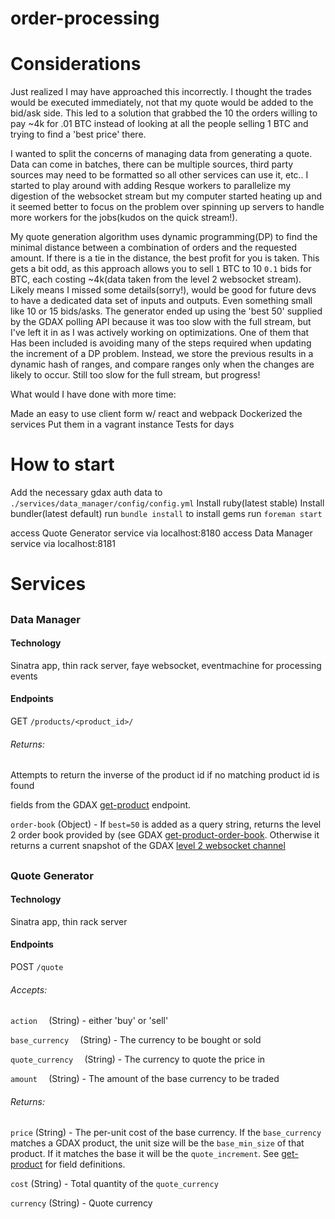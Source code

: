 # order-processing
# Considerations

Just realized I may have approached this incorrectly. I thought the trades would be executed immediately, not that my quote would be added to the bid/ask side. This led to a solution that grabbed the 10 the orders willing to pay ~4k for .01 BTC instead of looking at all the people selling 1 BTC and trying to find a 'best price' there. 

I wanted to split the concerns of managing data from generating a quote. Data can come in batches, there can be multiple sources, third party sources may need to be formatted so all other services can use it, etc.. I started to play around with adding Resque workers to parallelize my digestion of the websocket stream but my computer started heating up and it seemed better to focus on the problem over spinning up servers to handle more workers for the jobs(kudos on the quick stream!).

My quote generation algorithm uses dynamic programming(DP) to find the minimal distance between a combination of orders and the requested amount. If there is a tie in the distance, the best profit for you is taken. This gets a bit odd, as this approach allows you to sell `1` BTC to 10 `0.1` bids for BTC, each costing ~4k(data taken from the level 2 websocket stream). Likely means I missed some details(sorry!), would be good for future devs to have a dedicated data set of inputs and outputs. Even something small like 10 or 15 bids/asks. The generator ended up using the 'best 50' supplied by the GDAX polling API because it was too slow with the full stream, but I've left it in as I was actively working on optimizations. One of them that Has been included is avoiding many of the steps required when updating the increment of a DP problem. Instead, we store the previous results in a dynamic hash of ranges, and compare ranges only when the changes are likely to occur. Still too slow for the full stream, but progress!

What would I have done with more time:

Made an easy to use client form w/ react and webpack
Dockerized the services
Put them in a vagrant instance
Tests for days


# How to start

Add the necessary gdax auth data to `./services/data_manager/config/config.yml`
Install ruby(latest stable)
Install bundler(latest default)
run `bundle install` to install gems
run `foreman start`

access Quote Generator service via localhost:8180
access Data Manager service via localhost:8181


# Services

##

### Data Manager

#### Technology

Sinatra app, thin rack server, faye websocket, eventmachine for processing events

#### Endpoints

GET `/products/<product_id>/`

###### Returns:

Attempts to return the inverse of the product id if no matching product id is found

fields from the GDAX [get-product](https://docs.gdax.com/#get-products) endpoint.

`order-book` (Object) - If `best=50` is added as a query string, returns the level 2 order book provided by (see GDAX [get-product-order-book](https://docs.gdax.com/#get-product-order-book). Otherwise it returns a current snapshot of the GDAX [level 2 websocket channel](https://docs.gdax.com/#the-code-classprettyprintlevel2code-channel)

##

### Quote Generator


#### Technology

Sinatra app, thin rack server

#### Endpoints

POST `/quote`

###### Accepts:

`action  ` (String) - either 'buy' or 'sell'

`base_currency  ` (String) - The currency to be bought or sold

`quote_currency  ` (String) - The currency to quote the price in

`amount  ` (String) - The amount of the base currency to be traded

###### Returns:

`price` (String) - The per-unit cost of the base currency. If the `base_currency` matches a GDAX product, the unit size will be the `base_min_size` of that product. If it matches the base it will be the `quote_increment`. See [get-product](https://docs.gdax.com/#get-products) for field definitions.

`cost` (String) - Total quantity of the `quote_currency`

`currency` (String) - Quote currency
